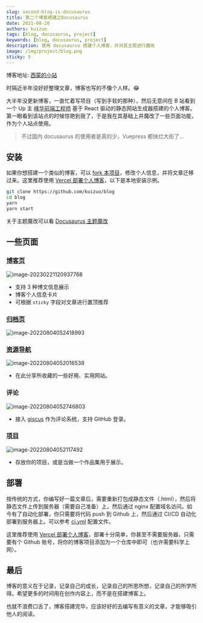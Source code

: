 ```yaml
---
slug: second-blog-is-docusaurus
title: 第二个博客搭建之Docusaurus
date: 2021-08-20
authors: kuizuo
tags: [blog, docusaurus, project]
keywords: [blog, docusaurus, project]
description: 使用 docusaurus 搭建个人博客，并对其主题进行魔改
image: /img/project/blog.png
sticky: 5
---
```


博客地址: [西蒙的小站](https://kuizuo.cn/)

时隔近半年没好好整理文章，博客也写的不像个人样。:joy:

大半年没更新博客，一直忙着写项目（写到手软的那种），然后无意间在 B 站看到一个 Up 主 [峰华前端工程师](https://zxuqian.cn/) 基于 React 驱动的静态网站生成器搭建的个人博客。第一眼看到该站点的时候惊艳到我了，于是我在其基础上并魔改了一些页面功能，作为个人站点使用。

> 不过国内 docusaurus 的使用者是真的少，Vuepress 都快烂大街了...

<!-- truncate -->

## 安装

如果你想搭建一个类似的博客，可以 [fork 本项目](https://github.com/kuizuo/blog/fork)，修改个人信息，并将文章迁移过来。这里推荐使用 [Vercel 部署个人博客](https://kuizuo.cn/vercel-deploy-blog)，以下是本地安装示例。

```bash
git clone https://github.com/kuizuo/blog
cd blog
yarn
yarn start
```

关于主题魔改可以看 [Docusaurus 主题魔改](https://kuizuo.cn/docs/docusaurus-guides)

## 一些页面

### [博客页](/)

![image-20230221120937768](https://img.kuizuo.cn/image-20230221120937768.png)

- 支持 3 种博文信息展示
- 博客个人信息卡片
- 可根据 `sticky` 字段对文章进行置顶推荐

### [归档页](/archive)

![image-20220804052418993](https://img.kuizuo.cn/image-20220804052418993.png)

### [资源导航](/resource)

![image-20220804052016538](https://img.kuizuo.cn/image-20220804052016538.png)

- 在此分享所收藏的一些好用、实用网站。

### 评论

![image-20220804052746803](https://img.kuizuo.cn/image-20220804052746803.png)

- 接入 [giscus](https://giscus.app) 作为评论系统，支持 GitHub 登录。

### [项目](/project)

![image-20220804052117492](https://img.kuizuo.cn/image-20220804052117492.png)

- 存放你的项目，或是当做一个作品集用于展示。

## 部署

按传统的方式，你编写好一篇文章后，需要重新打包成静态文件（.html），然后将静态文件上传到服务器（需要自己准备）上，然后通过 nginx 配置域名访问。如今有了自动化部署，你只需要将代码 push 到 Github 上，然后通过 CI/CD 自动化部署到服务器上。可以参考 [ci.yml](https://github.com/kuizuo/blog/blob/main/.github/workflows/ci.yml) 配置文件。

这里推荐使用 [Vercel 部署个人博客](/vercel-deploy-blog)，部署十分简单，你甚至不需要服务器，只需要有个 Github 账号，将你的博客项目添加为一个仓库中即可（也许需要科学上网）。

## 最后

博客的意义在于记录，记录自己的成长，记录自己的所思所想，记录自己的所学所得。希望更多的时间用在创作内容上，而不是在搭建博客上。

也就不浪费口舌了，博客搭建完毕，应该好好的去编写有意义的文章，才能够吸引他人的阅读。
